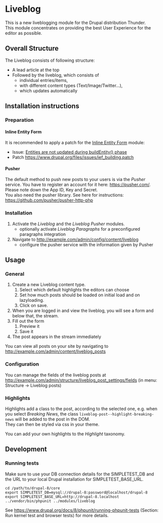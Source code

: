 # Liveblog

This is a new liveblogging module for the Drupal distribution Thunder.  
This module concentrates on providing the best User Experience for the editor as possible.

## Overall Structure
The Liveblog consists of following structure:
- A lead article at the top
- Followed by the liveblog, which consists of
  - individual entries/items,
  - with different content types (Text/Image/Twitter...),
  - which updates automatically
  
## Installation instructions

### Preparation
#### Inline Entity Form
It is recommended to apply a patch for the [Inline Entity Form](https://www.drupal.org/project/inline_entity_form) module:
- Issue: [Entities are not updated during buildEntity() phase](https://www.drupal.org/node/2830829)
- Patch https://www.drupal.org/files/issues/ief_building.patch

#### Pusher
The default method to push new posts to your users is via the _Pusher_ service.
You have to register an account for it here: https://pusher.com/. Please note down 
the App ID, Key and Secret.  
You also need the pusher library. See here for instructions: https://github.com/pusher/pusher-http-php

### Installation
1. Activate the _Liveblog_ and the _Liveblog Pusher_ modules.
    - optionally activate _Liveblog Paragraphs_ for a preconfigured 
     paragraphs integration
2. Navigate to http://example.com/admin/config/content/liveblog
    - configure the pusher service with the information given by Pusher
     
## Usage
### General
1. Create a new Liveblog content type. 
    1. Select which default highlights the editors can choose
    2. Set how much posts should be loaded on initial load and on lazyloading.
    3. Click on save.
2. When you are logged in and view the liveblog, you will see a form and below that,
the stream.
3. Fill out the form
    1. Preview it
    2. Save it
4. The post appears in the stream immediately

You can view all posts on your site by navigating to http://example.com/admin/content/liveblog_posts

### Configuration
You can manage the fields of the liveblog posts at 
http://example.com/admin/structure/liveblog_post_settings/fields 
(in menu: Structure -> Liveblog posts)

### Highlights
Highlights add a class to the post, according to the selected one, e.g. when you
select _Breaking News_, the class 
`liveblog-post--highlight-breaking-news` will be added to the post in the DOM.  
They can then be styled via css in your theme.
 
You can add your own highlights to the _Highlight_ taxonomy. 

## Development

### Running tests

Make sure to use your DB connection details for the SIMPLETEST_DB and the URL to
your local Drupal installation for SIMPLETEST_BASE_URL.

    cd /path/to/drupal-8/core
    export SIMPLETEST_DB=mysql://drupal-8:password@localhost/drupal-8
    export SIMPLETEST_BASE_URL=http://drupal-8.localhost
    ../vendor/bin/phpunit ../modules/liveblog
   
See https://www.drupal.org/docs/8/phpunit/running-phpunit-tests (Section:
Run kernel test and browser tests) for more details.


